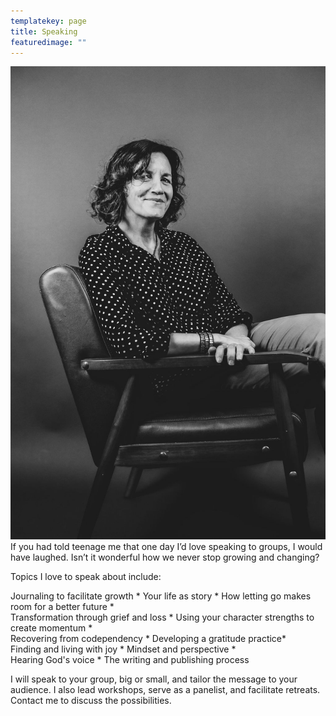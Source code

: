 ```yaml
---
templatekey: page
title: Speaking
featuredimage: ""
---
```

![](charib-w.jpg "#position=relative;float=left;width=40%;padding=0 20px 20px 0;")
If you had told teenage me that one day I’d love speaking to groups, I would have laughed. Isn’t it wonderful how we never stop growing and changing? 

Topics I love to speak about include:


Journaling to facilitate growth  *
Your life as story * 
How letting go makes room for a better future *  
Transformation through grief and loss  *
Using your character strengths to create momentum *  
Recovering from codependency  *
Developing a gratitude practice*  
Finding and living with joy  *
Mindset and perspective *  
Hearing God's voice * 
The writing and publishing process

I will speak to your group, big or small, and tailor the message to your audience. I also lead workshops, serve as a panelist, and facilitate retreats. Contact me to discuss the possibilities.